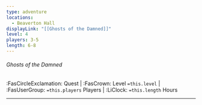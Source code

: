 ```yaml
---
type: adventure
locations:
  - Beaverton Hall
displayLink: "[[Ghosts of the Damned]]"
level: 4
players: 3-5
length: 6-8
---
```

###### Ghosts of the Damned
<span class="sub2"> :FasCircleExclamation: Quest | :FasCrown: Level `=this.level` |  :FasUserGroup: `=this.players` Players | :LiClock: `=this.length` Hours </span>

---

